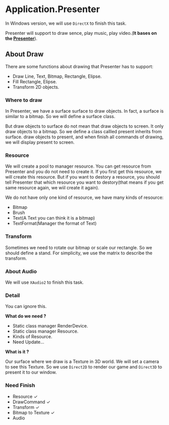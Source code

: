 ﻿# Application.Presenter

In Windows version, we will use `DirectX` to finish this task.

Presenter will support to draw sence, play music, play video.(**It bases on the [Presenter](https://github.com/LinkClinton/Presenter)**).

## About Draw

There are some functions about drawing that Presenter has to support:

- Draw Line, Text, Bitmap, Rectangle, Elipse.
- Fill Rectangle, Elipse.
- Transform 2D objects.

### Where to draw

In Presenter, we have a surface surface to draw objects.
In fact, a surface is similar to a bitmap. So we will define a surface class.

But draw objects to surface do not mean that draw objects to screen. 
It only draw objects to a bitmap.
So we define a class callled present inherits from surface.
draw objects to present, and when finish all commands of drawing, we will display present to screen.

### Resource

We will create a pool to manager resource.
You can get resource from Presenter and you do not need to create it.
If you first get this resource, we will create this resource.
But if you want to destory a resource, you should tell Presenter that which resource you want to destory(that means if you get same resource again, we wiil create it again).

We do not have only one kind of resource, we have many kinds of resource:

- Bitmap
- Brush
- Text(A Text you can think it is a bitmap)
- TextFormat(Manager the format of Text)

### Transform

Sometimes we need to rotate our bitmap or scale our rectangle.
So we should define a stand. For simplicity, we use the matrix to describe the transform.

### About Audio

We will use `XAudio2` to finish this task.

### Detail 

You can ignore this.

**What do we need ?**

- Static class manager RenderDevice.
- Static class manager Resource.
- Kinds of Resource.
- Need Update...

**What is it ?**

Our surface where we draw is a Texture in 3D world. We will set a camera to see this Texture.
So we use `Direct2D` to render our game and `Direct3D` to present it to our window. 

### Need Finish

- Resource  ✓
- DrawCommand ✓
- Transform ✓
- Bitmap to Texture ✓
- Audio 